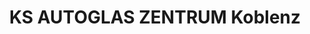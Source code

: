 ---
title: "KS AUTOGLAS ZENTRUM Koblenz"
url: /koblenz/ks-autoglas-zentrum-koblenz/
shop: Autowerkstatt
---